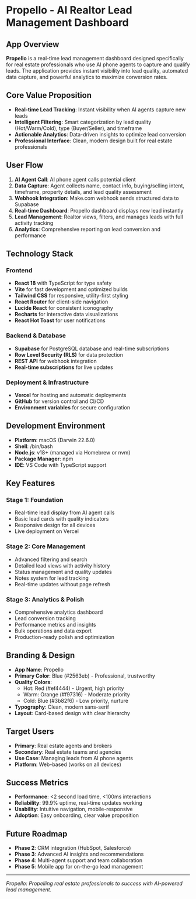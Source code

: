 # Propello - AI Realtor Lead Management Dashboard

## App Overview

**Propello** is a real-time lead management dashboard designed specifically for real estate professionals who use AI phone agents to capture and qualify leads. The application provides instant visibility into lead quality, automated data capture, and powerful analytics to maximize conversion rates.

## Core Value Proposition

- **Real-time Lead Tracking**: Instant visibility when AI agents capture new leads
- **Intelligent Filtering**: Smart categorization by lead quality (Hot/Warm/Cold), type (Buyer/Seller), and timeframe
- **Actionable Analytics**: Data-driven insights to optimize lead conversion
- **Professional Interface**: Clean, modern design built for real estate professionals

## User Flow

1. **AI Agent Call**: AI phone agent calls potential client
2. **Data Capture**: Agent collects name, contact info, buying/selling intent, timeframe, property details, and lead quality assessment
3. **Webhook Integration**: Make.com webhook sends structured data to Supabase
4. **Real-time Dashboard**: Propello dashboard displays new lead instantly
5. **Lead Management**: Realtor views, filters, and manages leads with full activity tracking
6. **Analytics**: Comprehensive reporting on lead conversion and performance

## Technology Stack

### Frontend
- **React 18** with TypeScript for type safety
- **Vite** for fast development and optimized builds
- **Tailwind CSS** for responsive, utility-first styling
- **React Router** for client-side navigation
- **Lucide React** for consistent iconography
- **Recharts** for interactive data visualizations
- **React Hot Toast** for user notifications

### Backend & Database
- **Supabase** for PostgreSQL database and real-time subscriptions
- **Row Level Security (RLS)** for data protection
- **REST API** for webhook integration
- **Real-time subscriptions** for live updates

### Deployment & Infrastructure
- **Vercel** for hosting and automatic deployments
- **GitHub** for version control and CI/CD
- **Environment variables** for secure configuration

## Development Environment

- **Platform**: macOS (Darwin 22.6.0)
- **Shell**: /bin/bash
- **Node.js**: v18+ (managed via Homebrew or nvm)
- **Package Manager**: npm
- **IDE**: VS Code with TypeScript support

## Key Features

### Stage 1: Foundation
- Real-time lead display from AI agent calls
- Basic lead cards with quality indicators
- Responsive design for all devices
- Live deployment on Vercel

### Stage 2: Core Management
- Advanced filtering and search
- Detailed lead views with activity history
- Status management and quality updates
- Notes system for lead tracking
- Real-time updates without page refresh

### Stage 3: Analytics & Polish
- Comprehensive analytics dashboard
- Lead conversion tracking
- Performance metrics and insights
- Bulk operations and data export
- Production-ready polish and optimization

## Branding & Design

- **App Name**: Propello
- **Primary Color**: Blue (#2563eb) - Professional, trustworthy
- **Quality Colors**: 
  - Hot: Red (#ef4444) - Urgent, high priority
  - Warm: Orange (#f97316) - Moderate priority
  - Cold: Blue (#3b82f6) - Low priority, nurture
- **Typography**: Clean, modern sans-serif
- **Layout**: Card-based design with clear hierarchy

## Target Users

- **Primary**: Real estate agents and brokers
- **Secondary**: Real estate teams and agencies
- **Use Case**: Managing leads from AI phone agents
- **Platform**: Web-based (works on all devices)

## Success Metrics

- **Performance**: <2 second load time, <100ms interactions
- **Reliability**: 99.9% uptime, real-time updates working
- **Usability**: Intuitive navigation, mobile-responsive
- **Adoption**: Easy onboarding, clear value proposition

## Future Roadmap

- **Phase 2**: CRM integration (HubSpot, Salesforce)
- **Phase 3**: Advanced AI insights and recommendations
- **Phase 4**: Multi-agent support and team collaboration
- **Phase 5**: Mobile app for on-the-go lead management

---

*Propello: Propelling real estate professionals to success with AI-powered lead management.*








